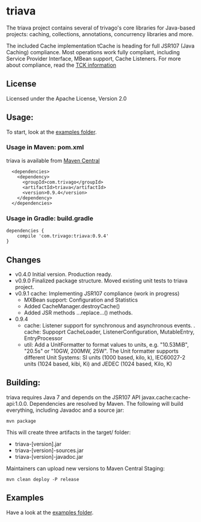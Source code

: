 # triava

The triava project contains several of trivago's core libraries for Java-based projects: caching, collections, annotations, concurrency libraries and more.

The included Cache implementation tCache is heading for full JSR107 (Java Caching) compliance. Most operations work fully compliant, including Service Provider Interface, MBean support, Cache Listeners. For more about compliance, read the [TCK information](./tck/README.md) 

## License
Licensed under the Apache License, Version 2.0

## Usage:
To start, look at the [examples folder](./src/examples/java/com/trivago/examples).

### Usage in Maven: pom.xml
triava is available from [Maven Central](http://search.maven.org/#search|ga|1|a%3A%22triava%22)

```
  <dependencies>
    <dependency>
      <groupId>com.trivago</groupId>
      <artifactId>triava</artifactId>
      <version>0.9.4</version>
    </dependency>
  </dependencies>
```


### Usage in Gradle: build.gradle
```
dependencies {
	compile 'com.trivago:triava:0.9.4'
}
```

## Changes ##
- v0.4.0 Initial version. Production ready.
- v0.9.0 Finalized package structure. Moved existing unit tests to triava project.
- v0.9.1 cache: Implementing JSR107 compliance (work in progress)
    - MXBean support: Configuration and Statistics
    - Added CacheManager.destroyCache()
    - Added JSR methods ...replace...() methods.
- 0.9.4
    - cache: Listener support for synchronous and asynchronous events.
    . cache: Suppoprt CacheLoader, ListenerConfiguration, MutableEntry, EntryProcessor
    - util: Add a UnitFormatter to format values to units, e.g. "10.53MiB", "20.5s" or "10GW, 200MW, 25W".
           The Unit formatter supports different Unit Systems: SI units (1000 based, kilo, k), IEC60027-2 units (1024 based, kibi, Ki) and JEDEC (1024 based, Kilo, K)


## Building:
triava requires Java 7 and depends on the JSR107 API javax.cache:cache-api:1.0.0. Dependencies are resolved by Maven. The following will build everything, including Javadoc and a source jar:

`mvn package`

This will create three artifacts in the target/ folder:

- triava-[version].jar
- triava-[version]-sources.jar
- triava-[version]-javadoc.jar

Maintainers can upload new versions to Maven Central Staging:

`mvn clean deploy -P release` 


## Examples
Have a look at the [examples folder](./src/examples/java/com/trivago/examples).
